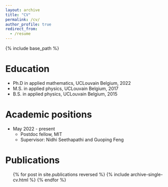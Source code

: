 ```yaml
---
layout: archive
title: "CV"
permalink: /cv/
author_profile: true
redirect_from:
  - /resume
---
```


{% include base_path %}

Education
======
* Ph.D in applied mathematics, UCLouvain Belgium, 2022
* M.S. in applied physics, UCLouvain Belgium, 2017
* B.S. in applied physics, UCLouvain Belgium, 2015

Academic positions
======
* May 2022 - present
  * Postdoc fellow, MIT
  * Supervisor: Nidhi Seethapathi and Guoping Feng


Publications
======
  <ul>{% for post in site.publications reversed %}
    {% include archive-single-cv.html %}
  {% endfor %}</ul>
